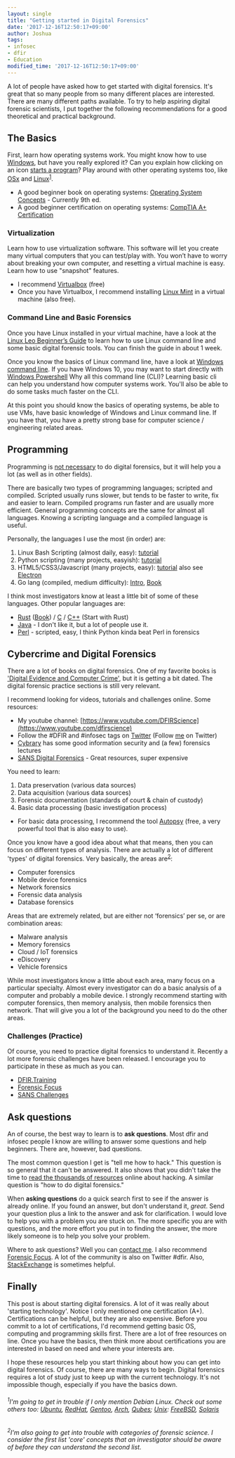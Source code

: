 ```yaml
---
layout: single
title: "Getting started in Digital Forensics"
date: '2017-12-16T12:50:17+09:00'
author: Joshua
tags:
- infosec
- dfir
- Education
modified_time: '2017-12-16T12:50:17+09:00'
---
```


A lot of people have asked how to get started with digital forensics. It's great that so many people from so many different places are interested. There are many different paths available. To try to help aspiring digital forensic scientists, I put together the following recommendations for a good theoretical and practical background.

## The Basics
First, learn how operating systems work. You might know how to use [Windows](https://www.microsoft.com/en-us/windows), but have you really explored it? Can you explain how clicking on an icon [starts a program](https://en.wikipedia.org/wiki/Execution_(computing))? Play around with other operating systems too, like [OSx](https://www.apple.com/) and [Linux](https://www.debian.org/)<sup>[1](#linux)</sup>.

  * A good beginner book on operating systems: [Operating System Concepts](http://amzn.to/2yGiZ8d) - Currently 9th ed.
  * A good beginner certification on operating systems: [CompTIA A+ Certification](https://certification.comptia.org/certifications/a)

### Virtualization
Learn how to use virtualization software. This software will let you create many virtual computers that you can test/play with. You won’t have to worry about breaking your own computer, and resetting a virtual machine is easy. Learn how to use "snapshot" features.

  * I recommend [Virtualbox](https://www.virtualbox.org/wiki/Downloads) (free)
  * Once you have Virtualbox, I recommend installing [Linux Mint](https://linuxmint.com/download.php) in a virtual machine (also free).

### Command Line and Basic Forensics
Once you have Linux installed in your virtual machine, have a look at the [Linux Leo Beginner’s Guide](http://www.linuxleo.com/) to learn how to use Linux command line and some basic digital forensic tools. You can finish the guide in about 1 week.

Once you know the basics of Linux command line, have a look at [Windows command line](http://www.makeuseof.com/tag/a-beginners-guide-to-the-windows-command-line/). If you have Windows 10, you may want to start directly with [Windows Powershell](https://www.infoworld.com/article/3126427/microsoft-windows/go-pro-the-power-users-guide-to-powershell.html) Why all this command line (CLI)? Learning basic cli can help you understand how computer systems work. You'll also be able to do some tasks much faster on the CLI.

At this point you should know the basics of operating systems, be able to use VMs, have basic knowledge of Windows and Linux command line. If you have that, you have a pretty strong base for computer science / engineering related areas.

## Programming
Programming is [not necessary](http://www.sciencedirect.com/science/article/pii/S1742287617300282) to do digital forensics, but it will help you a lot (as well as in other fields).

There are basically two types of programming languages; scripted and compiled. Scripted usually runs slower, but tends to be faster to write, fix and easier to learn. Compiled programs run faster and are usually more efficient. General programming concepts are the same for almost all languages. Knowing a scripting language and a compiled language is useful.

Personally, the languages I use the most (in order) are:

1. Linux Bash Scripting (almost daily, easy): [tutorial](https://linuxconfig.org/bash-scripting-tutorial)
2. Python scripting (many projects, easyish): [tutorial](https://developers.google.com/edu/python/)
3. HTML5/CSS3/Javascript (many projects, easy): [tutorial](http://www.w3schools.com/html/html5_intro.asp) also see [Electron](https://electronjs.org/)
4. Go lang (compiled, medium difficulty): [Intro](https://www.golang-book.com/books/intro), [Book](http://amzn.to/2AUMg5a)

I think most investigators know at least a little bit of some of these languages. Other popular languages are:

* [Rust](https://www.rust-lang.org) ([Book](http://amzn.to/2yGE9mv)) / [C](http://amzn.to/2AS0nYG) / [C++](https://developers.google.com/edu/c++/) (Start with Rust)
* [Java](https://www.ibm.com/developerworks/java/tutorials/j-introtojava1/index.html) - I don't like it, but a lot of people use it.
* [Perl](https://www.perl.org/) - scripted, easy, I think Python kinda beat Perl in forensics

## Cybercrime and Digital Forensics
There are a lot of books on digital forensics. One of my favorite books is ['Digital Evidence and Computer Crime'](http://amzn.to/2CE5WHu), but it is getting a bit dated. The digital forensic practice sections is still very relevant.

I recommend looking for videos, tutorials and challenges online. Some resources:

  * My youtube channel: [https://www.youtube.com/DFIRScience](https://www.youtube.com/dfirscience)
  * Follow the #DFIR and #infosec tags on [Twitter](https://twitter.com/search?q=%23DFIR&src=tyah) (Follow [me](https://twitter.com/DFIRScience) on Twitter)
  * [Cybrary](https://www.cybrary.it/) has some good information security and (a few) forensics lectures
  * [SANS Digital Forensics](https://digital-forensics.sans.org/) - Great resources, super expensive

You need to learn:

1. Data preservation (various data sources)
2. Data acquisition (various data sources)
3. Forensic documentation (standards of court & chain of custody)
4. Basic data processing (basic investigation process)
*   For basic data processing, I recommend the tool [Autopsy](http://sleuthkit.org/autopsy/) (free, a very powerful tool that is also easy to use).

Once you know have a good idea about what that means, then you can focus on different types of analysis. There are actually a lot of different 'types' of digital forensics. Very basically, the areas are<sup>[2](#areas)</sup>:

* Computer forensics
* Mobile device forensics
* Network forensics
* Forensic data analysis
* Database forensics

Areas that are extremely related, but are either not ‘forensics’ per se, or are combination areas:

* Malware analysis
* Memory forensics
* Cloud / IoT forensics
* eDiscovery
* Vehicle forensics

While most investigators know a little about each area, many focus on a particular specialty. Almost every investigator can do a basic analysis of a computer and probably a mobile device. I strongly recommend starting with computer forensics, then memory analysis, then mobile forensics then network. That will give you a lot of the background you need to do the other areas.

### Challenges (Practice)
Of course, you need to practice digital forensics to understand it. Recently a lot more forensic challenges have been released. I encourage you to participate in these as much as you can.

* [DFIR.Training](http://www.dfir.training/index.php/tools/test-images-and-challenges)
* [Forensic Focus](https://www.forensicfocus.com/images-and-challenges)
* [SANS Challenges](https://digital-forensics.sans.org/community/challenges)

## Ask questions
An of course, the best way to learn is to **ask questions**. Most dfir and infosec people I know are willing to answer some questions and help beginners. There are, however, bad questions.

The most common question I get is "tell me how to hack." This question is so general that it can't be answered. It also shows that you didn't take the time to [read the thousands of resources](http://lmgtfy.com/?q=how+to+hack) online about hacking. A similar question is "how to do digital forensics."

When **asking questions** do a quick search first to see if the answer is already online. If you found an answer, but don't understand it, *great*. Send your question plus a link to the answer and ask for clarification. I would love to help you with a problem you are stuck on. The more specific you are with questions, and the more effort you put in to finding the answer, the more likely someone is to help you solve your problem.

Where to ask questions? Well you can [contact me](https://dfir.science/Contact/). I also recommend [Forensic Focus](https://www.forensicfocus.com/). A lot of the community is also on Twitter #dfir. Also, [StackExchange](https://security.stackexchange.com/) is sometimes helpful.

## Finally
This post is about starting digital forensics. A lot of it was really about 'starting technology'. Notice I only mentioned one certification (A+). Certifications can be helpful, but they are also expensive. Before you commit to a lot of certifications, I'd recommend getting basic OS, computing and programming skills first. There are a lot of free resources on line. Once you have the basics, then think more about certifications you are interested in based on need and where your interests are.

I hope these resources help you start thinking about how you can get into digital forensics. Of course, there are many ways to begin. Digital forensics requires a lot of study just to keep up with the current technology. It's not impossible though, especially if you have the basics down.


###### <sup><a name="linux">1</a></sup>I'm going to get in trouble if I only mention Debian Linux. Check out some others too: [Ubuntu](https://www.ubuntu.com/), [RedHat](https://www.redhat.com/en), [Gentoo](https://www.gentoo.org/), [Arch](https://www.archlinux.org/), [Qubes](https://www.qubes-os.org/); [Unix](https://en.wikipedia.org/wiki/Unix): [FreeBSD](https://www.freebsd.org/), [Solaris](https://www.oracle.com/solaris)

###### <sup><a name="areas">2</a></sup>I'm also going to get into trouble with categories of forensic science. I consider the first list 'core' concepts that an investigator should be aware of before they can understand the second list.
